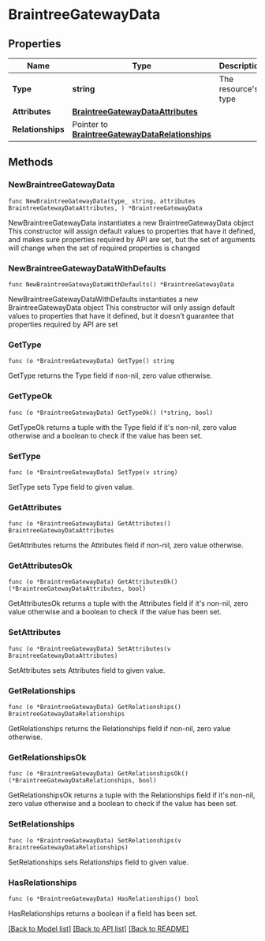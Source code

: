 # BraintreeGatewayData

## Properties

Name | Type | Description | Notes
------------ | ------------- | ------------- | -------------
**Type** | **string** | The resource&#39;s type | [default to "braintree_gateways"]
**Attributes** | [**BraintreeGatewayDataAttributes**](BraintreeGatewayDataAttributes.md) |  | 
**Relationships** | Pointer to [**BraintreeGatewayDataRelationships**](BraintreeGatewayDataRelationships.md) |  | [optional] 

## Methods

### NewBraintreeGatewayData

`func NewBraintreeGatewayData(type_ string, attributes BraintreeGatewayDataAttributes, ) *BraintreeGatewayData`

NewBraintreeGatewayData instantiates a new BraintreeGatewayData object
This constructor will assign default values to properties that have it defined,
and makes sure properties required by API are set, but the set of arguments
will change when the set of required properties is changed

### NewBraintreeGatewayDataWithDefaults

`func NewBraintreeGatewayDataWithDefaults() *BraintreeGatewayData`

NewBraintreeGatewayDataWithDefaults instantiates a new BraintreeGatewayData object
This constructor will only assign default values to properties that have it defined,
but it doesn't guarantee that properties required by API are set

### GetType

`func (o *BraintreeGatewayData) GetType() string`

GetType returns the Type field if non-nil, zero value otherwise.

### GetTypeOk

`func (o *BraintreeGatewayData) GetTypeOk() (*string, bool)`

GetTypeOk returns a tuple with the Type field if it's non-nil, zero value otherwise
and a boolean to check if the value has been set.

### SetType

`func (o *BraintreeGatewayData) SetType(v string)`

SetType sets Type field to given value.


### GetAttributes

`func (o *BraintreeGatewayData) GetAttributes() BraintreeGatewayDataAttributes`

GetAttributes returns the Attributes field if non-nil, zero value otherwise.

### GetAttributesOk

`func (o *BraintreeGatewayData) GetAttributesOk() (*BraintreeGatewayDataAttributes, bool)`

GetAttributesOk returns a tuple with the Attributes field if it's non-nil, zero value otherwise
and a boolean to check if the value has been set.

### SetAttributes

`func (o *BraintreeGatewayData) SetAttributes(v BraintreeGatewayDataAttributes)`

SetAttributes sets Attributes field to given value.


### GetRelationships

`func (o *BraintreeGatewayData) GetRelationships() BraintreeGatewayDataRelationships`

GetRelationships returns the Relationships field if non-nil, zero value otherwise.

### GetRelationshipsOk

`func (o *BraintreeGatewayData) GetRelationshipsOk() (*BraintreeGatewayDataRelationships, bool)`

GetRelationshipsOk returns a tuple with the Relationships field if it's non-nil, zero value otherwise
and a boolean to check if the value has been set.

### SetRelationships

`func (o *BraintreeGatewayData) SetRelationships(v BraintreeGatewayDataRelationships)`

SetRelationships sets Relationships field to given value.

### HasRelationships

`func (o *BraintreeGatewayData) HasRelationships() bool`

HasRelationships returns a boolean if a field has been set.


[[Back to Model list]](../README.md#documentation-for-models) [[Back to API list]](../README.md#documentation-for-api-endpoints) [[Back to README]](../README.md)


